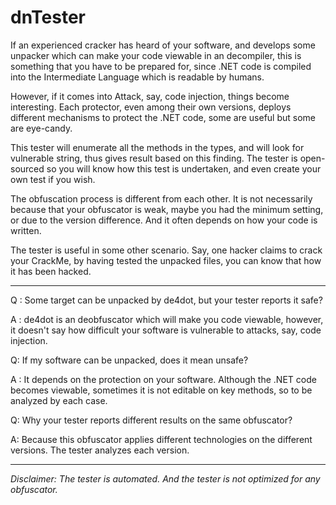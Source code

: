 # dnTester

If an experienced cracker has heard of your software, and develops some unpacker which can make your code viewable in an decompiler, this is something that you have to be prepared for, since .NET code is compiled into the Intermediate Language which is readable by humans.

However, if it comes into Attack, say, code injection, things become interesting. Each protector, even among their own versions, deploys different mechanisms to protect the .NET code, some are useful but some are eye-candy.

This tester will enumerate all the methods in the types, and will look for vulnerable string, thus gives result based on this finding. The tester is open-sourced so you will know how this test is undertaken, and even create your own test if you wish.

The obfuscation process is different from each other. It is not necessarily because that your obfuscator is weak, maybe you had the minimum setting, or due to the version difference. And it often depends on how your code is written.

The tester is useful in some other scenario. Say, one hacker claims to crack your CrackMe, by having tested the unpacked files, you can know that how it has been hacked.

----------

Q : Some target can be unpacked by de4dot, but your tester reports it safe?

A : de4dot is an deobfuscator which will make you code viewable, however, it doesn't say how difficult your software is vulnerable to attacks, say, code injection.

Q: If my software can be unpacked, does it mean unsafe?

A : It depends on the protection on your software. Although the .NET code becomes viewable, sometimes it is not editable on key methods, so to be analyzed by each case.

Q: Why your tester reports different results on the same obfuscator?

A: Because this obfuscator applies different technologies on the different versions. The tester analyzes each version.

----------

*Disclaimer: The tester is automated. And the tester is not optimized for any obfuscator.*